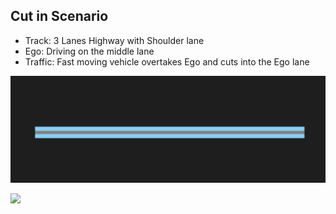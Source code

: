 ## Cut in Scenario

- Track: 3 Lanes Highway with Shoulder lane
- Ego: Driving on the middle lane
- Traffic: Fast moving vehicle overtakes Ego and cuts into the Ego lane

![](https://github.com/PerpetuumProgress/OVAL-Assets/blob/dev/algorithms/esmini/scenarios/Examples/Straight_Road_500m.PNG)

![](https://github.com/PerpetuumProgress/OVAL-Assets/blob/dev/algorithms/esmini/scenarios/Examples/CutIn_2.gif)